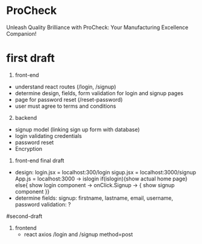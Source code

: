 # ProCheck
Unleash Quality Brilliance with ProCheck: Your Manufacturing Excellence Companion!
# first draft

1. front-end

- understand react routes (/login, /signup)
- determine design, fields, form validation for login and signup pages
- page for password reset (/reset-password)
- user must agree to terms and conditions 


2. backend

- signup model (linking sign up form with database)
- login validating credentials
- password reset 
- Encryption



1. front-end final draft

-  design:
  login.jsx  = localhost:300/login
  sigup.jsx = localhost:3000/signup
  App.js = localhost:3000 ->  islogin    if(islogin){show actual home page}
                                            else{
                                                show login component ->
                                                onClick.Signup -> { show signup component }}
- determine fields:
   signup:
   firstname, lastname, email, username, password
   validation:
   ?
   
#second-draft

1. frontend
     - react axios /login and /signup method=post 

    



